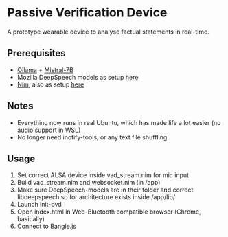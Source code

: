# Passive Verification Device
A prototype wearable device to analyse factual statements in real-time.

## Prerequisites
- [Ollama](https://ollama.ai) + [Mistral-7B](https://mistral.ai/)
- Mozilla DeepSpeech models as setup [here](https://github.com/mozilla/DeepSpeech-examples/tree/r0.9/nim_mic_vad_streaming)
- [Nim](https://nim-lang.org/install.html), also as setup [here](https://github.com/mozilla/DeepSpeech-examples/tree/r0.9/nim_mic_vad_streaming)

## Notes
- Everything now runs in real Ubuntu, which has made life a lot easier (no audio support in WSL)
- No longer need inotify-tools, or any text file shuffling

## Usage
1. Set correct ALSA device inside vad_stream.nim for mic input
2. Build vad_stream.nim and websocket.nim (in /app)
3. Make sure DeepSpeech-models are in their folder and correct libdeepspeech.so for architecture exists inside /app/lib/
4. Launch init-pvd
5. Open index.html in Web-Bluetooth compatible browser (Chrome, basically)
6. Connect to Bangle.js